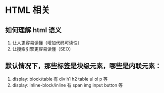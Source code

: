# HTML 相关

## 如何理解 html 语义
1. 让人更容易读懂（增加代码可读性）
2. 让搜索引擎更容易读懂（SEO）

## 默认情况下，那些标签是块级元素，哪些是内联元素：
1. display: block/table 有 div h1 h2 table ul ol p 等
2. display: inline-block/inline 有 span img input button 等
